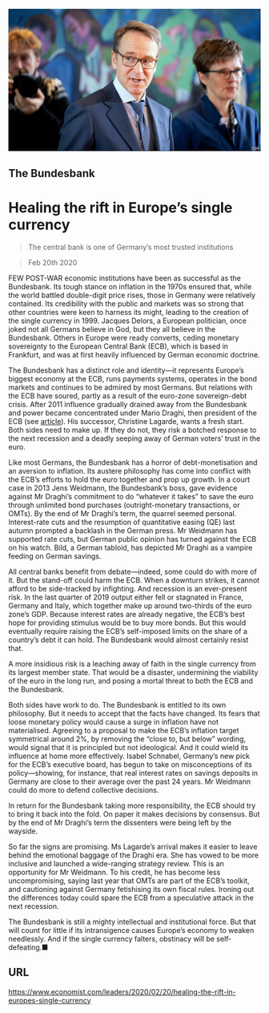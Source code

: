 ![](./images/20200222_LDP002_0.jpg)

## The Bundesbank

# Healing the rift in Europe’s single currency

> The central bank is one of Germany’s most trusted institutions

> Feb 20th 2020

FEW POST-WAR economic institutions have been as successful as the Bundesbank. Its tough stance on inflation in the 1970s ensured that, while the world battled double-digit price rises, those in Germany were relatively contained. Its credibility with the public and markets was so strong that other countries were keen to harness its might, leading to the creation of the single currency in 1999. Jacques Delors, a European politician, once joked not all Germans believe in God, but they all believe in the Bundesbank. Others in Europe were ready converts, ceding monetary sovereignty to the European Central Bank (ECB), which is based in Frankfurt, and was at first heavily influenced by German economic doctrine.

The Bundesbank has a distinct role and identity—it represents Europe’s biggest economy at the ECB, runs payments systems, operates in the bond markets and continues to be admired by most Germans. But relations with the ECB have soured, partly as a result of the euro-zone sovereign-debt crisis. After 2011 influence gradually drained away from the Bundesbank and power became concentrated under Mario Draghi, then president of the ECB (see [article](https://www.economist.com//finance-and-economics/2020/02/22/the-bundesbank-is-caught-between-a-doveish-ecb-and-a-suspicious-public)). His successor, Christine Lagarde, wants a fresh start. Both sides need to make up. If they do not, they risk a botched response to the next recession and a deadly seeping away of German voters’ trust in the euro.

Like most Germans, the Bundesbank has a horror of debt-monetisation and an aversion to inflation. Its austere philosophy has come into conflict with the ECB’s efforts to hold the euro together and prop up growth. In a court case in 2013 Jens Weidmann, the Bundesbank’s boss, gave evidence against Mr Draghi’s commitment to do “whatever it takes” to save the euro through unlimited bond purchases (outright-monetary transactions, or OMTs). By the end of Mr Draghi’s term, the quarrel seemed personal. Interest-rate cuts and the resumption of quantitative easing (QE) last autumn prompted a backlash in the German press. Mr Weidmann has supported rate cuts, but German public opinion has turned against the ECB on his watch. Bild, a German tabloid, has depicted Mr Draghi as a vampire feeding on German savings.

All central banks benefit from debate—indeed, some could do with more of it. But the stand-off could harm the ECB. When a downturn strikes, it cannot afford to be side-tracked by infighting. And recession is an ever-present risk. In the last quarter of 2019 output either fell or stagnated in France, Germany and Italy, which together make up around two-thirds of the euro zone’s GDP. Because interest rates are already negative, the ECB’s best hope for providing stimulus would be to buy more bonds. But this would eventually require raising the ECB’s self-imposed limits on the share of a country’s debt it can hold. The Bundesbank would almost certainly resist that.

A more insidious risk is a leaching away of faith in the single currency from its largest member state. That would be a disaster, undermining the viability of the euro in the long run, and posing a mortal threat to both the ECB and the Bundesbank.

Both sides have work to do. The Bundesbank is entitled to its own philosophy. But it needs to accept that the facts have changed. Its fears that loose monetary policy would cause a surge in inflation have not materialised. Agreeing to a proposal to make the ECB’s inflation target symmetrical around 2%, by removing the “close to, but below” wording, would signal that it is principled but not ideological. And it could wield its influence at home more effectively. Isabel Schnabel, Germany’s new pick for the ECB’s executive board, has begun to take on misconceptions of its policy—showing, for instance, that real interest rates on savings deposits in Germany are close to their average over the past 24 years. Mr Weidmann could do more to defend collective decisions.

In return for the Bundesbank taking more responsibility, the ECB should try to bring it back into the fold. On paper it makes decisions by consensus. But by the end of Mr Draghi’s term the dissenters were being left by the wayside.

So far the signs are promising. Ms Lagarde’s arrival makes it easier to leave behind the emotional baggage of the Draghi era. She has vowed to be more inclusive and launched a wide-ranging strategy review. This is an opportunity for Mr Weidmann. To his credit, he has become less uncompromising, saying last year that OMTs are part of the ECB’s toolkit, and cautioning against Germany fetishising its own fiscal rules. Ironing out the differences today could spare the ECB from a speculative attack in the next recession.

The Bundesbank is still a mighty intellectual and institutional force. But that will count for little if its intransigence causes Europe’s economy to weaken needlessly. And if the single currency falters, obstinacy will be self-defeating.■

## URL

https://www.economist.com/leaders/2020/02/20/healing-the-rift-in-europes-single-currency
